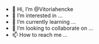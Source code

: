 - 👋 Hi, I’m @Vitoriahencke
- 👀 I’m interested in ...
- 🌱 I’m currently learning ...
- 💞️ I’m looking to collaborate on ...
- 📫 How to reach me ...

<!---
Vitoriahencke/Vitoriahencke is a ✨ special ✨ repository because its `README.md` (this file) appears on your GitHub profile.
You can click the Preview link to take a look at your changes.
--->
